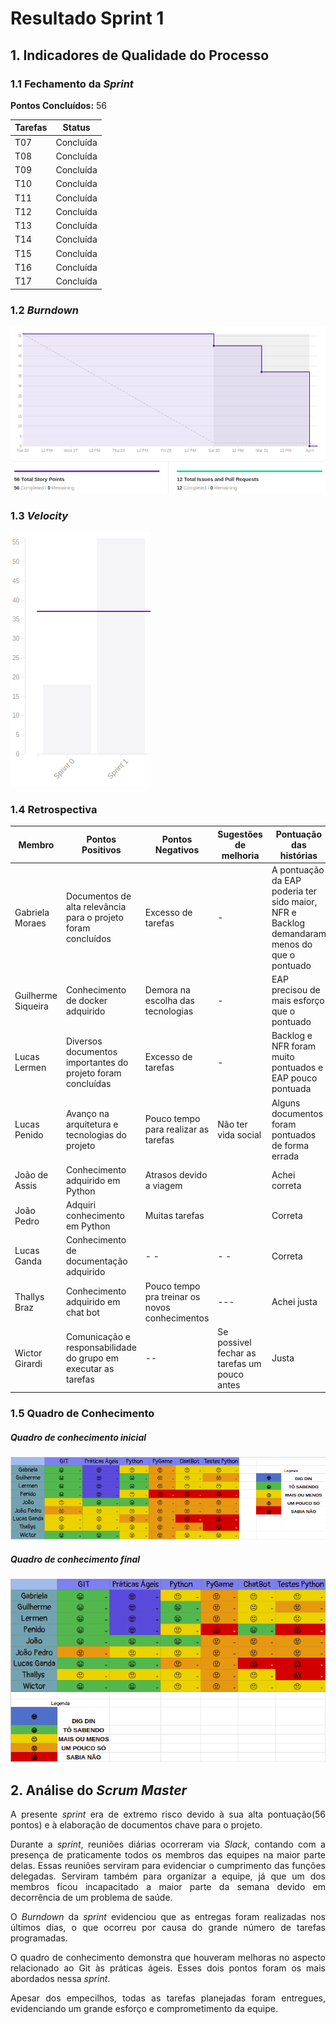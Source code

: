 # Resultado Sprint 1

## 1. Indicadores de Qualidade do Processo

### 1.1 Fechamento da _Sprint_

**Pontos Concluídos:** 56

| Tarefas | Status |
|--|--|
| T07 | Concluída |
| T08 | Concluída |
| T09 | Concluída |
| T10 | Concluída |
| T11 | Concluída |
| T12 | Concluída |
| T13 | Concluída |
| T14 | Concluída |
| T15 | Concluída |
| T16 | Concluída |
| T17 | Concluída |

### 1.2 _Burndown_

![](./imagens/burndown-sprint1.png)

### 1.3 _Velocity_

![](./imagens/velocity-sprint1.png)

### 1.4 Retrospectiva

|Membro|Pontos Positivos|Pontos Negativos|Sugestões de melhoria| Pontuação das histórias |
|---|------|-----|---|---|
|Gabriela Moraes|Documentos de alta relevância para o projeto foram concluídos | Excesso de tarefas | -| A pontuação da EAP poderia ter sido maior, NFR e Backlog demandaram menos do que o pontuado
|Guilherme Siqueira|Conhecimento de docker adquirido |Demora na escolha das tecnologias | - |EAP precisou de mais esforço que o pontuado|
|Lucas Lermen| Diversos documentos importantes do projeto foram concluídas | Excesso de tarefas | - | Backlog e NFR foram muito pontuados e EAP pouco pontuada |
|Lucas Penido| Avanço na arquitetura e tecnologias do projeto | Pouco tempo para realizar as tarefas | Não ter vida social | Alguns documentos foram pontuados de forma errada |
|João de Assis|Conhecimento adquirido em Python |Atrasos devido a viagem | |Achei correta|
|João Pedro| Adquiri conhecimento em Python| Muitas tarefas| | Correta|
|Lucas Ganda|Conhecimento de documentação adquirido | - - | - - | Correta |
|Thallys Braz|Conhecimento adquirido em chat bot | Pouco tempo pra treinar os novos conhecimentos | ---| Achei justa
|Wictor Girardi|Comunicação e responsabilidade do grupo em executar as tarefas |-- |Se possivel fechar as tarefas um pouco antes| Justa


### 1.5 Quadro de Conhecimento

##### Quadro de conhecimento inicial

![](./imagens/quadroconhecimento-sprint0)

##### Quadro de conhecimento final

![](./imagens/quadroconhecimento-sprint1.png)


## 2. Análise do _Scrum Master_

<p align = "justify">A presente <i>sprint</i> era de extremo risco devido à sua alta pontuação(56 pontos) e à elaboração de documentos chave para o projeto.

<p align = "justify">Durante a <i>sprint</i>, reuniões diárias ocorreram via <i>Slack</i>, contando com a presença de praticamente todos os membros das equipes na maior parte delas. Essas reuniões serviram para evidenciar o cumprimento das funções delegadas. Serviram também para organizar a equipe, já que um dos membros ficou incapacitado a maior parte da semana devido em decorrência de um problema de saúde.

<p align = "justify">O <i>Burndown</i> da <i>sprint</i> evidenciou que as entregas foram realizadas nos últimos dias, o que ocorreu por causa do grande número de tarefas programadas.

<p align = "justify">O quadro de conhecimento demonstra que houveram melhoras no aspecto relacionado ao Git às práticas ágeis. Esses dois pontos foram os mais abordados nessa <i>sprint</i>.

<p align = "justify">Apesar dos empecilhos, todas as tarefas planejadas foram entregues, evidenciando um grande esforço e comprometimento da equipe.


